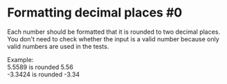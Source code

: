 # Formatting decimal places #0

Each number should be formatted that it is rounded to two decimal places. You don't need to check whether the input is a valid number because only valid numbers are used in the tests.

Example:    
5.5589 is rounded 5.56   
-3.3424 is rounded -3.34